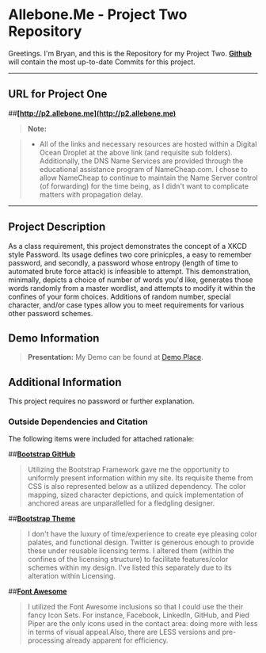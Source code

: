 Allebone.Me - Project Two Repository
===================


Greetings.  I'm Bryan, and this is the Repository for my Project Two.  **[Github](http://www.Github.com)** will contain the most up-to-date Commits for this project.  


----------


URL for Project One
-------------

##**[http://p2.allebone.me](http://p2.allebone.me)**


> **Note:**

> - All of the links and necessary resources are hosted within a Digital Ocean Droplet at the above link (and requisite sub folders). Additionally, the DNS Name Services are provided through the educational assistance program of NameCheap.com. I chose to allow NameCheap to continue to maintain the Name Server control (of forwarding) for the time being, as I didn't want to complicate matters with propagation delay. 

----------

Project Description
-------------------

As a class requirement, this project demonstrates the concept of a XKCD style Password. Its usage defines two core prinicples, a easy to remember password, and secondly, a password whose entropy (length of time to automated brute force attack) is infeasible to attempt.  This demonstration, minimally, depicts a choice of number of words you'd like, generates those words randomly from a master wordlist, and attempts to modify it within the confines of your form choices.  Additions of random number, special character, and/or case types allow you to meet requirements for various other password schemes.


Demo Information
--------------------

> **Presentation:** My Demo can be found at [Demo Place](http://p1.allebone.com).

Additional Information
--------------------

This project requires no password or further explanation. 

### Outside Dependencies and Citation

The following items were included for attached rationale:

	
 
##**[Bootstrap GitHub](https://github.com/twbs/bootstrap)**
	
> Utilizing the Bootstrap Framework gave me the opportunity to uniformly present information within my site. Its requisite theme from CSS is also represented below as a utilized dependency. The color mapping, sized character depictions, and quick implementation of anchored areas are unparallelled for a fledgling designer. 
	
##**[Bootstrap Theme](https://github.com/twbs/bootstrap)**
 
> I don't have the luxury of time/experience to create eye pleasing color palates, and functional design.  Twitter is generous enough to provide these under reusable  licensing terms. I altered them (within the confines of the licensing structure) to facilitate features/color schemes within my design.  I've listed this separately due to its alteration within Licensing. 


##**[Font Awesome](http://fortawesome.github.io/Font-Awesome/)**

> I utilized the Font Awesome inclusions so that I could use the their fancy Icon Sets. For instance, Facebook, LinkedIn, GitHub, and Pied Piper are the only icons used in the contact area: doing more with less in terms of visual appeal.Also, there are LESS versions and pre-processing already apparent for efficiency.


